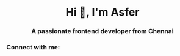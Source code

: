 <h1 align="center">Hi 👋, I'm Asfer</h1>
<h3 align="center">A passionate frontend developer from Chennai</h3>

<h3 align="left">Connect with me:</h3>
<p align="left">
</p>
